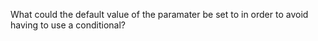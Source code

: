 What could the default value of the paramater be set to in order to avoid having to use a conditional?

